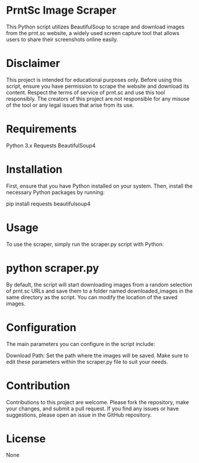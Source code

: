 # PrntSc Image Scraper
This Python script utilizes BeautifulSoup to scrape and download images from the prnt.sc website, a widely used screen capture tool that allows users to share their screenshots online easily.

# Disclaimer
This project is intended for educational purposes only. Before using this script, ensure you have permission to scrape the website and download its content. Respect the terms of service of prnt.sc and use this tool responsibly. The creators of this project are not responsible for any misuse of the tool or any legal issues that arise from its use.

# Requirements
Python 3.x
Requests
BeautifulSoup4

# Installation
First, ensure that you have Python installed on your system. Then, install the necessary Python packages by running:

pip install requests beautifulsoup4

# Usage
To use the scraper, simply run the scraper.py script with Python:

# python scraper.py
By default, the script will start downloading images from a random selection of prnt.sc URLs and save them to a folder named downloaded_images in the same directory as the script. You can modify the location of the saved images.

# Configuration
The main parameters you can configure in the script include:

Download Path: Set the path where the images will be saved.
Make sure to edit these parameters within the scraper.py file to suit your needs.

# Contribution
Contributions to this project are welcome. Please fork the repository, make your changes, and submit a pull request. If you find any issues or have suggestions, please open an issue in the GitHub repository.

# License
None


